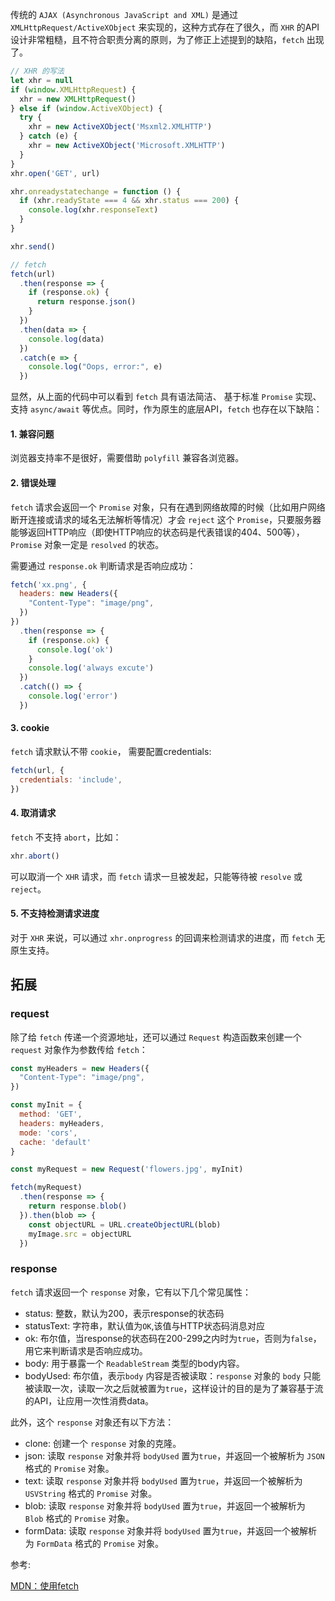 传统的 `AJAX (Asynchronous JavaScript and XML)` 是通过`XMLHttpRequest/ActiveXObject` 来实现的，这种方式存在了很久，而 `XHR` 的API设计非常粗糙，且不符合职责分离的原则，为了修正上述提到的缺陷，`fetch` 出现了。

```js
// XHR 的写法
let xhr = null
if (window.XMLHttpRequest) {
  xhr = new XMLHttpRequest()
} else if (window.ActiveXObject) {
  try {
    xhr = new ActiveXObject('Msxml2.XMLHTTP')
  } catch (e) {
    xhr = new ActiveXObject('Microsoft.XMLHTTP')
  }
}
xhr.open('GET', url)

xhr.onreadystatechange = function () {
  if (xhr.readyState === 4 && xhr.status === 200) {
    console.log(xhr.responseText)
  }
}

xhr.send()

// fetch
fetch(url)
  .then(response => {
    if (response.ok) {
      return response.json()
    }
  })
  .then(data => {
    console.log(data)
  })
  .catch(e => {
    console.log("Oops, error:", e)
  })
```

显然，从上面的代码中可以看到 `fetch` 具有语法简洁、
基于标准 `Promise` 实现、支持 `async/await` 等优点。同时，作为原生的底层API，`fetch` 也存在以下缺陷：

#### 1. 兼容问题
浏览器支持率不是很好，需要借助 `polyfill` 兼容各浏览器。

#### 2. 错误处理
`fetch` 请求会返回一个 `Promise` 对象，只有在遇到网络故障的时候（比如用户网络断开连接或请求的域名无法解析等情况）才会 `reject` 这个 `Promise`，只要服务器能够返回HTTP响应（即使HTTP响应的状态码是代表错误的404、500等），`Promise` 对象一定是 `resolved` 的状态。

需要通过 `response.ok` 判断请求是否响应成功：

```js
fetch('xx.png', {
  headers: new Headers({
    "Content-Type": "image/png",
  })
})
  .then(response => {
    if (response.ok) {
      console.log('ok')
    }
    console.log('always excute')
  })
  .catch(() => {
    console.log('error')
  })
```

#### 3. cookie
`fetch` 请求默认不带 `cookie`， 需要配置credentials:
```js
fetch(url, {
  credentials: 'include',
})
```

#### 4. 取消请求
`fetch` 不支持 `abort`，比如：
```js
xhr.abort()
```
可以取消一个 `XHR` 请求，而 `fetch` 请求一旦被发起，只能等待被 `resolve` 或 `reject`。

#### 5. 不支持检测请求进度
对于 `XHR` 来说，可以通过 `xhr.onprogress` 的回调来检测请求的进度，而 `fetch` 无原生支持。

## 拓展
### request
除了给 `fetch` 传递一个资源地址，还可以通过 `Request` 构造函数来创建一个 `request` 对象作为参数传给 `fetch`：

```js
const myHeaders = new Headers({
  "Content-Type": "image/png",
})

const myInit = {
  method: 'GET',
  headers: myHeaders,
  mode: 'cors',
  cache: 'default'
}

const myRequest = new Request('flowers.jpg', myInit)

fetch(myRequest)
  .then(response => {
    return response.blob()
  }).then(blob => {
    const objectURL = URL.createObjectURL(blob)
    myImage.src = objectURL
  })
```

### response
`fetch` 请求返回一个 `response` 对象，它有以下几个常见属性：
- status: 整数，默认为200，表示response的状态码
- statusText: 字符串，默认值为`OK`,该值与HTTP状态码消息对应
- ok: 布尔值，当response的状态码在200-299之内时为`true`，否则为`false`，用它来判断请求是否响应成功。
- body: 用于暴露一个 `ReadableStream` 类型的body内容。
- bodyUsed: 布尔值，表示`body` 内容是否被读取：`response` 对象的 `body` 只能被读取一次，读取一次之后就被置为`true`，这样设计的目的是为了兼容基于流的API，让应用一次性消费data。

此外，这个 `response` 对象还有以下方法：
- clone: 创建一个 `response` 对象的克隆。
- json: 读取 `response` 对象并将 `bodyUsed` 置为`true`，并返回一个被解析为 `JSON` 格式的 `Promise` 对象。
- text: 读取 `response` 对象并将 `bodyUsed` 置为`true`，并返回一个被解析为 `USVString` 格式的 `Promise` 对象。
- blob: 读取 `response` 对象并将 `bodyUsed` 置为`true`，并返回一个被解析为 `Blob` 格式的 `Promise` 对象。
- formData: 读取 `response` 对象并将 `bodyUsed` 置为`true`，并返回一个被解析为 `FormData` 格式的 `Promise` 对象。


参考:

[MDN：使用fetch](https://developer.mozilla.org/zh-CN/docs/Web/API/Fetch_API/Using_Fetch)